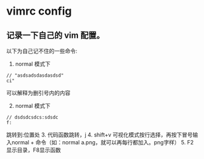# vimrc config
记录一下自己的 vim 配置。
----
以下为自己记不住的一些命令:

1. normal 模式下
```
// "asdsadsdasdasdsd"
ci"
```
可以解释为删引号内的内容

2. normal 模式下
```
// dsdsdcsdcs:sdsdc
f:
```
跳转到:位置处
3. 代码函数跳转，<leader>j
4. shift+v 可视化模式按行选择，再按下冒号输入normal + 命令（如：normal a.png，就可以再每行都加入。png字样）
5. F2显示目录，F8显示函数


